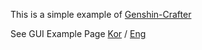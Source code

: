 This is a simple example of [Genshin-Crafter](https://github.com/mockmock0/genshin-crafter/tree/main)  

See GUI Example Page  [Kor](https://genshin-craft.github.io/index.html) / [Eng](https://genshin-craft.github.io/index_en.html)
